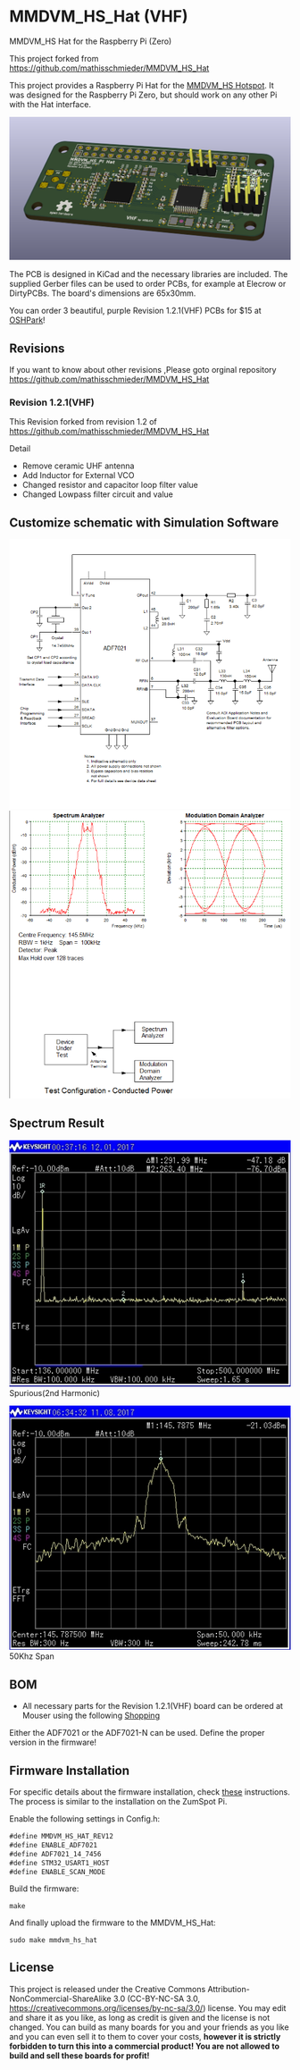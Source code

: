# MMDVM_HS_Hat (VHF)
MMDVM_HS Hat for the Raspberry Pi (Zero)

This project forked from https://github.com/mathisschmieder/MMDVM_HS_Hat

This project provides a Raspberry Pi Hat for the [MMDVM_HS Hotspot](https://github.com/juribeparada/MMDVM_HS). It was designed for the Raspberry Pi Zero, but should work on any other Pi with the Hat interface. 

![PCB](https://github.com/HS8JCV/MMDVM_HS_Hat/blob/master/mmdvm_hs-hat.png)

The PCB is designed in KiCad and the necessary libraries are included. The supplied Gerber files can be used to order PCBs, for example at Elecrow or DirtyPCBs. The board's dimensions are 65x30mm.

You can order 3 beautiful, purple Revision 1.2.1(VHF) PCBs for $15 at [OSHPark](https://oshpark.com/shared_projects/D5eErGib)! 

## Revisions
If you want to know about other revisions ,Please goto  orginal repository https://github.com/mathisschmieder/MMDVM_HS_Hat
### Revision 1.2.1(VHF)
This Revision forked from revision 1.2 of https://github.com/mathisschmieder/MMDVM_HS_Hat

Detail
- Remove ceramic UHF antenna
- Add Inductor for External VCO
- Changed resistor and capacitor loop filter value
- Changed Lowpass filter circuit and value

## Customize schematic with Simulation Software
![SIM](https://github.com/HS8JCV/MMDVM_HS_Hat/blob/master/simulation_schematic.png)
![Spectrum](https://github.com/HS8JCV/MMDVM_HS_Hat/blob/master/simulation_spectrum.png)

## Spectrum Result

![Spur](https://github.com/HS8JCV/MMDVM_HS_Hat/blob/master/MMDVM_Hat_VHF_2nd.jpg)
Spurious(2nd Harmonic)

![span](https://github.com/HS8JCV/MMDVM_HS_Hat/blob/master/MMDVM_Hat_VHF_50khz.jpg)
50Khz Span

## BOM
* All necessary parts for the Revision 1.2.1(VHF) board can be ordered at Mouser using the following [Shopping](https://www.mouser.com/ProjectManager/ProjectDetail.aspx?AccessID=52a714bcd7)

Either the ADF7021 or the ADF7021-N can be used. Define the proper version in the firmware!

## Firmware Installation
For specific details about the firmware installation, check [these](https://github.com/juribeparada/MMDVM_HS#build-de-firmware-and-upload-to-zumspot-rpi) instructions. The process is similar to the installation on the ZumSpot Pi. 

Enable the following settings in Config.h:

    #define MMDVM_HS_HAT_REV12
    #define ENABLE_ADF7021
    #define ADF7021_14_7456
    #define STM32_USART1_HOST
    #define ENABLE_SCAN_MODE

Build the firmware:

    make

And finally upload the firmware to the MMDVM_HS_Hat:

    sudo make mmdvm_hs_hat

## License
This project is released under the Creative Commons Attribution-NonCommercial-ShareAlike 3.0 (CC-BY-NC-SA 3.0, https://creativecommons.org/licenses/by-nc-sa/3.0/) license. You may edit and share it as you like, as long as credit is given and the license is not changed. You can build as many boards for you and your friends as you like and you can even sell it to them to cover your costs, **however it is strictly forbidden to turn this into a commercial product! You are not allowed to build and sell these boards for profit!**
